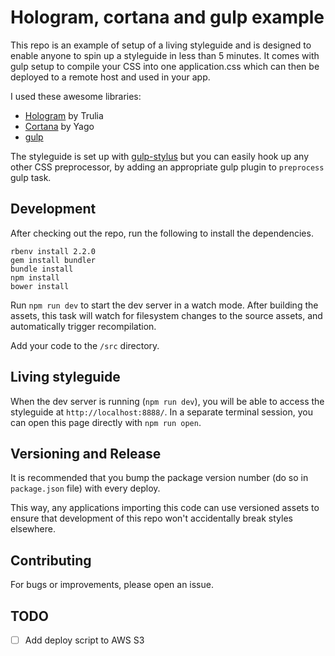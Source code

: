 # Hologram, cortana and gulp example

This repo is an example of setup of a living styleguide and is designed to enable anyone to spin up a styleguide in less than 5 minutes.
It comes with gulp setup to compile your CSS into one application.css which can then be deployed to a remote host and used in your app.

I used these awesome libraries:

- [Hologram](https://github.com/trulia/hologram) by Trulia
- [Cortana](https://github.com/Yago/Cortana) by Yago
- [gulp](https://github.com/gulpjs/gulp)

The styleguide is set up with [gulp-stylus](https://github.com/stevelacy/gulp-stylus) but you can easily hook up any other CSS preprocessor,
by adding an appropriate gulp plugin to `preprocess` gulp task.

## Development

After checking out the repo, run the following to install the dependencies.
```
rbenv install 2.2.0
gem install bundler
bundle install
npm install
bower install
```

Run `npm run dev` to start the dev server in a watch mode. After building the assets, this task will watch for filesystem changes to the source assets, and automatically trigger recompilation.

Add your code to the `/src` directory.

## Living styleguide

When the dev server is running (`npm run dev`), you will be able to access the styleguide at `http://localhost:8888/`.
In a separate terminal session, you can open this page directly with `npm run open`.

## Versioning and Release

It is recommended that you bump the package version number (do so in `package.json` file) with every deploy.

This way, any applications importing this code can use versioned assets to ensure that development of this repo won't accidentally break styles elsewhere.

## Contributing

For bugs or improvements, please open an issue.

## TODO

- [ ] Add deploy script to AWS S3
